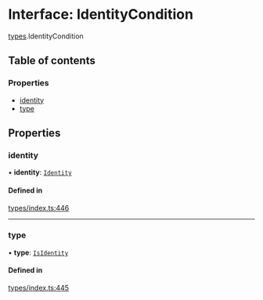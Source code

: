 # Interface: IdentityCondition

[types](../wiki/types).IdentityCondition

## Table of contents

### Properties

- [identity](../wiki/types.IdentityCondition#identity)
- [type](../wiki/types.IdentityCondition#type)

## Properties

### identity

• **identity**: [`Identity`](../wiki/api.entities.Identity.Identity)

#### Defined in

[types/index.ts:446](https://github.com/PolymeshAssociation/polymesh-sdk/blob/46129005/src/types/index.ts#L446)

___

### type

• **type**: [`IsIdentity`](../wiki/types.ConditionType#isidentity)

#### Defined in

[types/index.ts:445](https://github.com/PolymeshAssociation/polymesh-sdk/blob/46129005/src/types/index.ts#L445)
